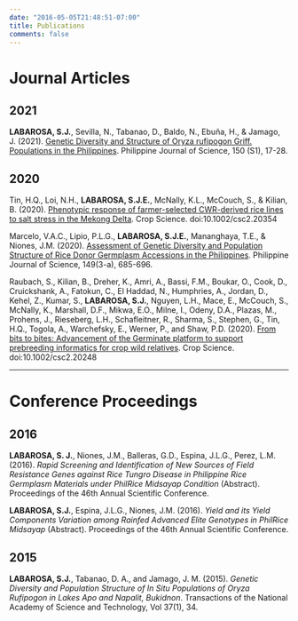 ```yaml
---
date: "2016-05-05T21:48:51-07:00"
title: Publications
comments: false
---
```


# **Journal Articles**

## **2021**
**LABAROSA, S.J.**, Sevilla, N., Tabanao, D., Baldo, N., Ebuña, H., & Jamago, J. (2021). <a href="https://philjournalsci.dost.gov.ph/publication/special-issues/biodiversity/104-vol-150-s1/1323-genetic-diversity-and-structure-of-oryza-rufipogon-griff-populations-in-the-philippines">Genetic Diversity and Structure of Oryza rufipogon Griff. Populations in the Philippines</a>. Philippine Journal of Science, 150 (S1), 17-28.

## **2020**
Tin, H.Q., Loi, N.H., **LABAROSA, S.J.E.**, McNally, K.L., McCouch, S., & Kilian, B. (2020). <a href="https://acsess.onlinelibrary.wiley.com/doi/full/10.1002/csc2.20354">Phenotypic response of farmer-selected CWR-derived rice lines to salt stress in the Mekong Delta</a>. Crop Science. doi:10.1002/csc2.20354 

Marcelo, V.A.C., Lipio, P.L.G., **LABAROSA, S.J.E.**, Mananghaya, T.E., & Niones, J.M. (2020). <a href="https://philjournalsci.dost.gov.ph/images/pdf/pjs_pdf/vol149no3a/assessment_of_genetic_diversity_and_population_of_rice_germplasm_.pdf">Assessment of Genetic Diversity and Population Structure of Rice Donor Germplasm Accessions in the Philippines</a>. Philippine Journal of Science, 149(3-a), 685-696.

Raubach, S., Kilian, B., Dreher, K., Amri, A., Bassi, F.M., Boukar, O., Cook, D., Cruickshank, A., Fatokun, C., El Haddad, N., Humphries, A., Jordan, D., Kehel, Z., Kumar, S., **LABAROSA, S.J.**, Nguyen, L.H., Mace, E., McCouch, S., McNally, K., Marshall, D.F., Mikwa, E.O., Milne, I., Odeny, D.A., Plazas, M., Prohens, J., Rieseberg, L.H., Schafleitner, R., Sharma, S., Stephen, G., Tin, H.Q., Togola, A., Warchefsky, E., Werner, P., and Shaw, P.D. (2020). <a href="https://acsess.onlinelibrary.wiley.com/doi/full/10.1002/csc2.20248">From bits to bites: Advancement of the Germinate platform to support prebreeding informatics for crop wild relatives</a>. Crop Science. doi:10.1002/csc2.20248 

---

# **Conference Proceedings**
## **2016**
**LABAROSA, S. J.**, Niones, J.M., Balleras, G.D., Espina, J.L.G., Perez, L.M. (2016). *Rapid Screening and Identification of New Sources of Field Resistance Genes against Rice Tungro Disease in Philippine Rice Germplasm Materials under PhilRice Midsayap Condition* (Abstract). Proceedings of the 46th Annual Scientific Conference.

**LABAROSA, S.J.**, Espina, J.L.G., Niones, J.M. (2016). *Yield and its Yield Components Variation among Rainfed Advanced Elite Genotypes in PhilRice Midsayap* (Abstract). Proceedings of the 46th Annual Scientific Conference.

## **2015**
**LABAROSA, S.J.**, Tabanao, D. A., and Jamago, J. M. (2015). *Genetic Diversity and Population Structure of In Situ Populations of Oryza Rufipogon in Lakes Apo and Napalit, Bukidnon*. Transactions of the National Academy of Science and Technology, Vol 37(1), 34.
